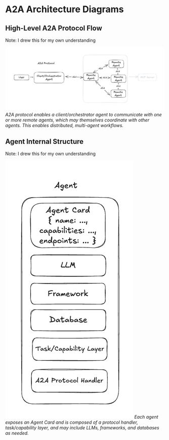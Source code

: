 # A2A Architecture Diagrams

## High-Level A2A Protocol Flow 
Note: I drew this for my own understanding

![A2A Protocol Flow](./a2a-protocol-diagram.png)
*A2A protocol enables a client/orchestrator agent to communicate with one or more remote agents, which may themselves coordinate with other agents. This enables distributed, multi-agent workflows.*

## Agent Internal Structure
Note: I drew this for my own understanding

![Agent Internal Structure](./agent-internal-structure.png)
*Each agent exposes an Agent Card and is composed of a protocol handler, task/capability layer, and may include LLMs, frameworks, and databases as needed.*


